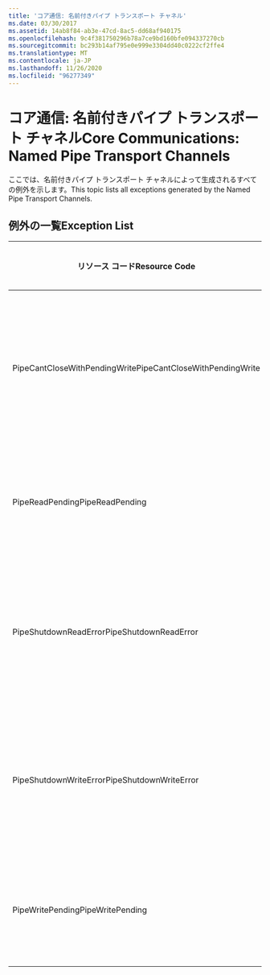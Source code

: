 ```yaml
---
title: 'コア通信: 名前付きパイプ トランスポート チャネル'
ms.date: 03/30/2017
ms.assetid: 14ab8f84-ab3e-47cd-8ac5-dd68af940175
ms.openlocfilehash: 9c4f381750296b78a7ce9bd160bfe094337270cb
ms.sourcegitcommit: bc293b14af795e0e999e3304dd40c0222cf2ffe4
ms.translationtype: MT
ms.contentlocale: ja-JP
ms.lasthandoff: 11/26/2020
ms.locfileid: "96277349"
---
```

# <a name="core-communications-named-pipe-transport-channels"></a><span data-ttu-id="b8a88-102">コア通信: 名前付きパイプ トランスポート チャネル</span><span class="sxs-lookup"><span data-stu-id="b8a88-102">Core Communications: Named Pipe Transport Channels</span></span>

<span data-ttu-id="b8a88-103">ここでは、名前付きパイプ トランスポート チャネルによって生成されるすべての例外を示します。</span><span class="sxs-lookup"><span data-stu-id="b8a88-103">This topic lists all exceptions generated by the Named Pipe Transport Channels.</span></span>  
  
## <a name="exception-list"></a><span data-ttu-id="b8a88-104">例外の一覧</span><span class="sxs-lookup"><span data-stu-id="b8a88-104">Exception List</span></span>  
  
|<span data-ttu-id="b8a88-105">リソース コード</span><span class="sxs-lookup"><span data-stu-id="b8a88-105">Resource Code</span></span>|<span data-ttu-id="b8a88-106">リソースの文字列</span><span class="sxs-lookup"><span data-stu-id="b8a88-106">Resource String</span></span>|  
|-------------------|---------------------|  
|<span data-ttu-id="b8a88-107">PipeCantCloseWithPendingWrite</span><span class="sxs-lookup"><span data-stu-id="b8a88-107">PipeCantCloseWithPendingWrite</span></span>|<span data-ttu-id="b8a88-108">パイプへの書き込み処理中はパイプを閉じることはできません。</span><span class="sxs-lookup"><span data-stu-id="b8a88-108">The pipe cannot be closed while a write operation to the pipe is pending.</span></span>|  
|<span data-ttu-id="b8a88-109">PipeReadPending</span><span class="sxs-lookup"><span data-stu-id="b8a88-109">PipeReadPending</span></span>|<span data-ttu-id="b8a88-110">このパイプでは読み込み操作を実行中です。</span><span class="sxs-lookup"><span data-stu-id="b8a88-110">A read operation is in progress for the pipe.</span></span>|  
|<span data-ttu-id="b8a88-111">PipeShutdownReadError</span><span class="sxs-lookup"><span data-stu-id="b8a88-111">PipeShutdownReadError</span></span>|<span data-ttu-id="b8a88-112">パイプ 'シャットダウン' インジケーターの読み取り操作に失敗しました。</span><span class="sxs-lookup"><span data-stu-id="b8a88-112">The read operation of the pipe 'shutdown' indicator failed.</span></span>|  
|<span data-ttu-id="b8a88-113">PipeShutdownWriteError</span><span class="sxs-lookup"><span data-stu-id="b8a88-113">PipeShutdownWriteError</span></span>|<span data-ttu-id="b8a88-114">パイプ 'シャットダウン' インジケーターの書き込み操作に失敗しました。</span><span class="sxs-lookup"><span data-stu-id="b8a88-114">The write operation of the pipe 'shutdown' indicator failed.</span></span>|  
|<span data-ttu-id="b8a88-115">PipeWritePending</span><span class="sxs-lookup"><span data-stu-id="b8a88-115">PipeWritePending</span></span>|<span data-ttu-id="b8a88-116">このパイプでは書き込み操作を実行中です。</span><span class="sxs-lookup"><span data-stu-id="b8a88-116">A write operation is in progress for the pipe.</span></span>|
